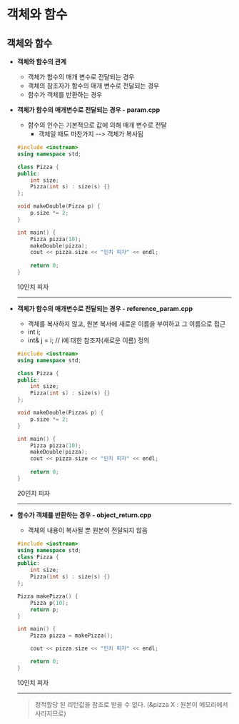 # 객체와 함수



## 객체와 함수

- **객체와 함수의 관계**
  - 객체가 함수의 매개 변수로 전달되는 경우
  - 객체의 참조자가 함수의 매개 변수로 전달되는 경우
  - 함수가 객체를 반환하는 경우



- **객체가 함수의 매개변수로 전달되는 경우 - param.cpp**

  - 함수의 인수는 기본적으로 값에 의해 매개 변수로 전달
    - 객체일 때도 마찬가지 --> 객체가 복사됨

  ```c++
  #include <iostream>
  using namespace std;
  
  class Pizza {
  public:
      int size;
      Pizza(int s) : size(s) {}
  };
  
  void makeDouble(Pizza p) {
      p.size *= 2;
  }
  
  int main() {
      Pizza pizza(10);
      makeDouble(pizza);
      cout << pizza.size << "인치 피자" << endl;
      
      return 0;
  }
  ```

  10인치 피자

  ---

  

- **객체가 함수의 매개변수로 전달되는 경우 - reference_param.cpp**

  - 객체를 복사하지 않고, 원본 복사에 새로운 이름을 부여하고 그 이름으로 접근
  - int i;
  - int& j = i; // i에 대한 참조자(새로운 이름) 정의

  ```c++
  #include <iostream>
  using namespace std;
  
  class Pizza {
  public:
      int size;
      Pizza(int s) : size(s) {}
  };
  
  void makeDouble(Pizza& p) {
      p.size *= 2;
  }
  
  int main() {
      Pizza pizza(10);
      makeDouble(pizza);
      cout << pizza.size << "인치 피자" << endl;
      
      return 0;
  }
  ```

  20인치 피자

  ---



- **함수가 객체를 반환하는 경우 - object_return.cpp**

  - 객체의 내용이 복사될 뿐 원본이 전달되지 않음

  ```c++
  #include <iostream>
  using namespace std;
  class Pizza {
  public:
      int size;
      Pizza(int s) : size(s) {}
  };
  
  Pizza makePizza() {
      Pizza p(10);
      return p;
  }
  
  int main() {
      Pizza pizza = makePizza();
  
      cout << pizza.size << "인치 피자" << endl;
  
      return 0;
  }
  ```

  10인치 피자

  ---

  > 정적할당 된 리턴값을 참조로 받을 수 없다. (&pizza X : 원본이 메모리에서 사라지므로)